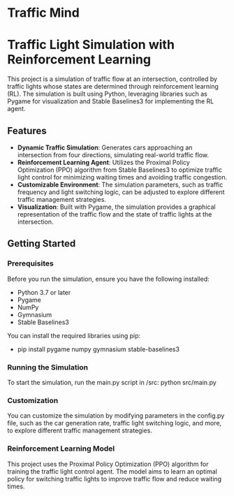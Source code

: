 # Traffic Mind
# Traffic Light Simulation with Reinforcement Learning

This project is a simulation of traffic flow at an intersection, controlled by traffic lights whose states are determined through reinforcement learning (RL). The simulation is built using Python, leveraging libraries such as Pygame for visualization and Stable Baselines3 for implementing the RL agent.

## Features

- **Dynamic Traffic Simulation**: Generates cars approaching an intersection from four directions, simulating real-world traffic flow.
- **Reinforcement Learning Agent**: Utilizes the Proximal Policy Optimization (PPO) algorithm from Stable Baselines3 to optimize traffic light control for minimizing waiting times and avoiding traffic congestion.
- **Customizable Environment**: The simulation parameters, such as traffic frequency and light switching logic, can be adjusted to explore different traffic management strategies.
- **Visualization**: Built with Pygame, the simulation provides a graphical representation of the traffic flow and the state of traffic lights at the intersection.

## Getting Started

### Prerequisites

Before you run the simulation, ensure you have the following installed:

- Python 3.7 or later
- Pygame
- NumPy
- Gymnasium
- Stable Baselines3

You can install the required libraries using pip:
- pip install pygame numpy gymnasium stable-baselines3

### Running the Simulation
To start the simulation, run the main.py script in /src:
python src/main.py

### Customization
You can customize the simulation by modifying parameters in the config.py file, such as the car generation rate, traffic light switching logic, and more, to explore different traffic management strategies.

### Reinforcement Learning Model
This project uses the Proximal Policy Optimization (PPO) algorithm for training the traffic light control agent. The model aims to learn an optimal policy for switching traffic lights to improve traffic flow and reduce waiting times.